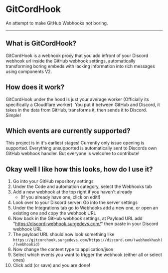 # GitCordHook
An attempt to make GitHub Webhooks not boring.
***

## What is GitCordHook?
GitCordHook is a webhook proxy that you add infront of your Discord webhook url inside the GitHub webhook settings, automatically transforming boring embeds with lacking information into rich messages using components V2.

## How does it work?
GitCordHook under the hood is just your average worker (Officially its specifically a Cloudflare worker). You put it between GitHub and Discord, it takes in the data from GitHub, transforms it, then sends it to Discord. Simple!

## Which events are currently supported?
This project is in it's earliest stages! Currently only issue opening is supported. Everything unsupported is automatically sent to Discords own GitHub webhook handler. But everyone is welcome to contribute!

## Okay well I like how this looks, how do I use it?
1. Go into your GitHub repository settings
2. Under the Code and automation category, select the Webhooks tab
3. Add a new webhook at the top right if you haven't already
   - (If you already have one, click on edit!)
4. Look over to your Discord server: Go into the server settings
5. Under the Integrations tab go to Webhooks add a new one, or open an existing one and copy the webhook URL
6. Now back in the GitHub webhook settings, at Payload URL add "https://discord-webhook.surgedevs.com/" then paste in your Discord webhook URL
7. The payload URL should now look something like `https://gitcordhook.surgedevs.com/https://discord.com/(webhookhash)/(webhookid)`
8. Now change the content type to application/json
9. Select which events you want to trigger the webhook (either all or select ones)
10. Click add (or save) and you are done!
